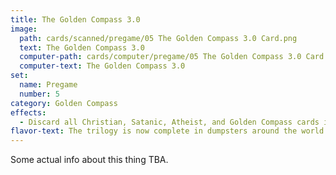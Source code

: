 ```yaml
---
title: The Golden Compass 3.0
image: 
  path: cards/scanned/pregame/05 The Golden Compass 3.0 Card.png
  text: The Golden Compass 3.0
  computer-path: cards/computer/pregame/05 The Golden Compass 3.0 Card.png
  computer-text: The Golden Compass 3.0
set:
  name: Pregame
  number: 5
category: Golden Compass
effects: 
  - Discard all Christian, Satanic, Atheist, and Golden Compass cards in play or any player's hand.
flavor-text: The trilogy is now complete in dumpsters around the world.
---
```

Some actual info about this thing TBA.
